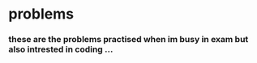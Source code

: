 # problems

### these are the problems practised when im busy in exam but also intrested in coding ...
